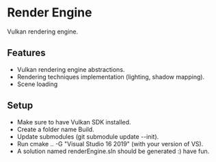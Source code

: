 # Render Engine

Vulkan rendering engine.

## Features

- Vulkan rendering engine abstractions.
- Rendering techniques implementation (lighting, shadow mapping).
- Scene loading

## Setup

- Make sure to have Vulkan SDK installed.
- Create a folder name Build.
- Update submodules (git submodule update --init).
- Run cmake .. -G "Visual Studio 16 2019" (with your version of VS).
- A solution named renderEngine.sln should be generated :) have fun.
